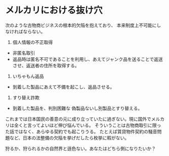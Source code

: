 # メルカリにおける抜け穴

次のような古物商ビジネスの根本的欠陥を抱えており、
本来制度上不可能にしなければならない。

1. 個人情報の不正取得
  - 非匿名取引
  - 返品時は匿名不可であることを利用し、あえてジャンク品を送ることで返送させ、返送者の住所を取得する。

1. いちゃもん返品
  - 到着した製品にあえて不備を起こし、返品させる。

1. すり替え詐欺
  - 到着した製品を、判別困難な 偽製品ないし別製品とすり替える。

これまでは日本国民の善意の元に成り立っていたに過ぎない。現に国外でメルカリは全くと言ってよいほど伸び悩んでいる。
そういうことは古物商取引に限った話ではなく、あらゆる契約でも起こりうる。
たとえば賃貸物件契約の騒音問題など、日本の法整備の欠陥を挙げだしたら枚挙に暇がない。

狩るか、狩られるかの自然界と遜色ない。あなたはどちら側になりたいか？
